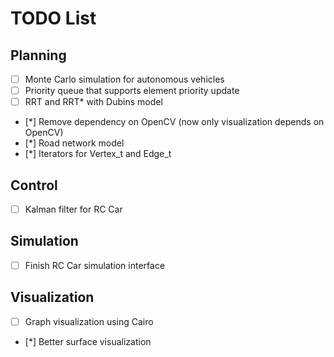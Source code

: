 # TODO List

## Planning

- [ ] Monte Carlo simulation for autonomous vehicles
- [ ] Priority queue that supports element priority update
- [ ] RRT and RRT* with Dubins model  
- [*] Remove dependency on OpenCV (now only visualization depends on OpenCV)
- [*] Road network model
- [*] Iterators for Vertex_t and Edge_t

## Control

- [ ] Kalman filter for RC Car

## Simulation

- [ ] Finish RC Car simulation interface

## Visualization

- [ ] Graph visualization using Cairo
- [*] Better surface visualization